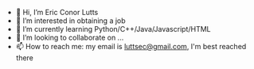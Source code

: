 - 👋 Hi, I’m Eric Conor Lutts
- 👀 I’m interested in obtaining a job
- 🌱 I’m currently learning Python/C++/Java/Javascript/HTML
- 💞️ I’m looking to collaborate on ...
- 📫 How to reach me: my email is luttsec@gmail.com, I'm best reached there

<!---
MatthewHodge/MatthewHodge is a ✨ special ✨ repository because its `README.md` (this file) appears on your GitHub profile.
You can click the Preview link to take a look at your changes.
--->
